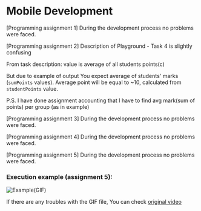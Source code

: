 # Mobile Development

[Programming assignment 1] During the development process no problems were faced.

[Programming assignment 2] Description of Playground - Task 4 is slightly confusing

From task description: value is average of all students points(c)

But due to example of output You expect average of students' marks (`sumPoints` values).
Average point will be equal to ~10, calculated from `studentPoints` value.

P.S. I have done assignment accounting that I have to find avg mark(sum of points) per group (as in example)

[Programming assignment 3] During the development process no problems were faced.

[Programming assignment 4] During the development process no problems were faced.

[Programming assignment 5] During the development process no problems were faced.

### Execution example (assignment 5):

![Example(GIF)](examples/Assignment5.gif)

If there are any troubles with the GIF file, You can check [original video](examples/Assignment5.mp4)

